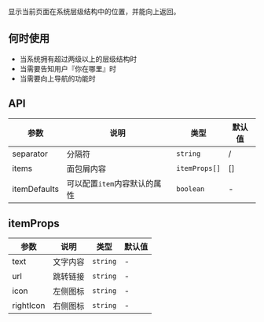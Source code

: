 显示当前页面在系统层级结构中的位置，并能向上返回。

## 何时使用

- 当系统拥有超过两级以上的层级结构时
- 当需要告知用户『你在哪里』时
- 当需要向上导航的功能时

## API

| 参数         | 说明                         | 类型          | 默认值 |
| ------------ | ---------------------------- | ------------- | ------ |
| separator    | 分隔符                       | `string`      | /      |
| items        | 面包屑内容                   | `itemProps[]` | []     |
| itemDefaults | 可以配置`item`内容默认的属性 | `boolean`     | -      |

## itemProps

| 参数      | 说明     | 类型     | 默认值 |
| --------- | -------- | -------- | ------ |
| text      | 文字内容 | `string` | -      |
| url       | 跳转链接 | `string` | -      |
| icon      | 左侧图标 | `string` | -      |
| rightIcon | 右侧图标 | `string` | -      |

